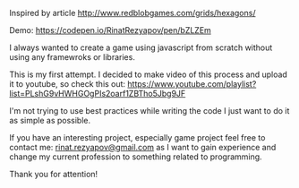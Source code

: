 Inspired by article http://www.redblobgames.com/grids/hexagons/

Demo: https://codepen.io/RinatRezyapov/pen/bZLZEm

I always wanted to create a game using javascript from scratch without using any framewroks or libraries.

This is my first attempt. I decided to make video of this process and upload it to youtube, so check this out: https://www.youtube.com/playlist?list=PLshG9vHWHGOgPIs2oarf1ZBTho5Jbg9JF

I'm not trying to use best practices while writing the code I just want to do it as simple as possible.

If you have an interesting project, especially game project feel free to contact me: rinat.rezyapov@gmail.com as I want to gain experience and change my current profession to something related to programming.

Thank you for attention!
